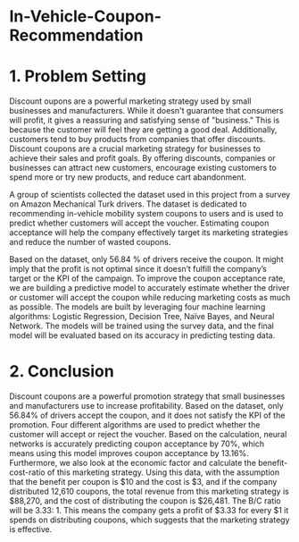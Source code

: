 # In-Vehicle-Coupon-Recommendation

# 1.	Problem Setting 


Discount oupons are a powerful marketing strategy used by small businesses and manufacturers. While it doesn't guarantee that consumers will profit, it gives a reassuring and satisfying sense of "business." This is because the customer will feel they are getting a good deal. Additionally, customers tend to buy products from companies that offer discounts. Discount coupons are a crucial marketing strategy for businesses to achieve their sales and profit goals. By offering discounts, companies or businesses can attract new customers, encourage existing customers to spend more or try new products, and reduce cart abandonment. 

A group of scientists collected the dataset used in this project from a survey on Amazon Mechanical Turk drivers. The dataset is dedicated to recommending in-vehicle mobility system coupons to users and is used to predict whether customers will accept the voucher. Estimating coupon acceptance will help the company effectively target its marketing strategies and reduce the number of wasted coupons.

Based on the dataset, only 56.84 % of drivers receive the coupon. It might imply that the profit is not optimal since it doesn’t fulfill the company’s target or the KPI of the campaign. To improve the coupon acceptance rate, we are building a predictive model to accurately estimate whether the driver or customer will accept the coupon while reducing marketing costs as much as possible. The models are built by leveraging four machine learning algorithms: Logistic Regression, Decision Tree, Naïve Bayes, and Neural Network. The models will be trained using the survey data, and the final model will be evaluated based on its accuracy in predicting testing data.

# 2.   Conclusion


Discount coupons are a powerful promotion strategy that small businesses and manufacturers use to increase profitability. Based on the dataset, only 56.84% of drivers accept the coupon, and it does not satisfy the KPI of the promotion. Four different algorithms are used to predict whether the customer will accept or reject the voucher. 
Based on the calculation, neural networks is accurately predicting coupon acceptance by 70%, which means using this model improves coupon acceptance by 13.16%. Furthermore, we also look at the economic factor and calculate the benefit-cost-ratio of this marketing strategy. Using this data, with the assumption that the benefit per coupon is $10 and the cost is $3, and if the company distributed 12,610 coupons, the total revenue from this marketing strategy is $88,270, and the cost of distributing the coupon is $26,481. The B/C ratio will be 3.33: 1. This means the company gets a profit of $3.33 for every $1 it spends on distributing coupons, which suggests that the marketing strategy is effective.

